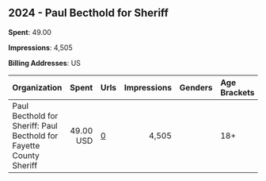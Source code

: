 ## 2024 - Paul Becthold for Sheriff 
**Spent**: 49.00

**Impressions**: 4,505

**Billing Addresses**: US

|Organization|Spent|Urls|Impressions|Genders|Age Brackets|Country Codes|
|:---|---:|:---|---:|:---|:---|:---|
|Paul Becthold for Sheriff: Paul Becthold for Fayette County Sheriff|49.00 USD|[0](https://www.snap.com/political-ads/asset/90a51321d2ad6e4eb2ba0e548dad2cd49351e2ef0bf4fc0d3be24cf2d1d9fb4e?mediaType=jpeg)|4,505||18+|united states|
